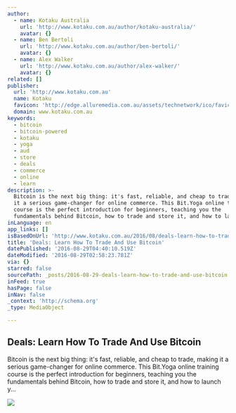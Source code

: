 ```yaml
---
author:
  - name: Kotaku Australia
    url: 'http://www.kotaku.com.au/author/kotaku-australia/'
    avatar: {}
  - name: Ben Bertoli
    url: 'http://www.kotaku.com.au/author/ben-bertoli/'
    avatar: {}
  - name: Alex Walker
    url: 'http://www.kotaku.com.au/author/alex-walker/'
    avatar: {}
related: []
publisher:
  url: 'http://www.kotaku.com.au'
  name: Kotaku
  favicon: 'http://edge.alluremedia.com.au/assets/technetwork/ico/favicon_kotaku.ico'
  domain: www.kotaku.com.au
keywords:
  - bitcoin
  - bitcoin-powered
  - kotaku
  - yoga
  - aud
  - store
  - deals
  - commerce
  - online
  - learn
description: >-
  Bitcoin is the next big thing: it's fast, reliable, and cheap to trade, making
  it a serious game-changer for online commerce. This Bit.Yoga online training
  course is the perfect introduction for beginners, teaching you the
  fundamentals behind Bitcoin, how to trade and store it, and how to launch y...
inLanguage: en
app_links: []
isBasedOnUrl: 'http://www.kotaku.com.au/2016/08/deals-learn-how-to-trade-and-use-bitcoin/'
title: 'Deals: Learn How To Trade And Use Bitcoin'
datePublished: '2016-08-29T04:40:10.519Z'
dateModified: '2016-08-29T02:58:23.781Z'
via: {}
starred: false
sourcePath: _posts/2016-08-29-deals-learn-how-to-trade-and-use-bitcoin.md
inFeed: true
hasPage: false
inNav: false
_context: 'http://schema.org'
_type: MediaObject

---
```

<article style=""><h1>Deals: Learn How To Trade And Use Bitcoin</h1><p>Bitcoin is the next big thing: it's fast, reliable, and cheap to trade, making it a serious game-changer for online commerce. This Bit.Yoga online training course is the perfect introduction for beginners, teaching you the fundamentals behind Bitcoin, how to trade and store it, and how to launch y...</p><img src="http://i.imgur.com/Bevnbp9.jpg" /></article>